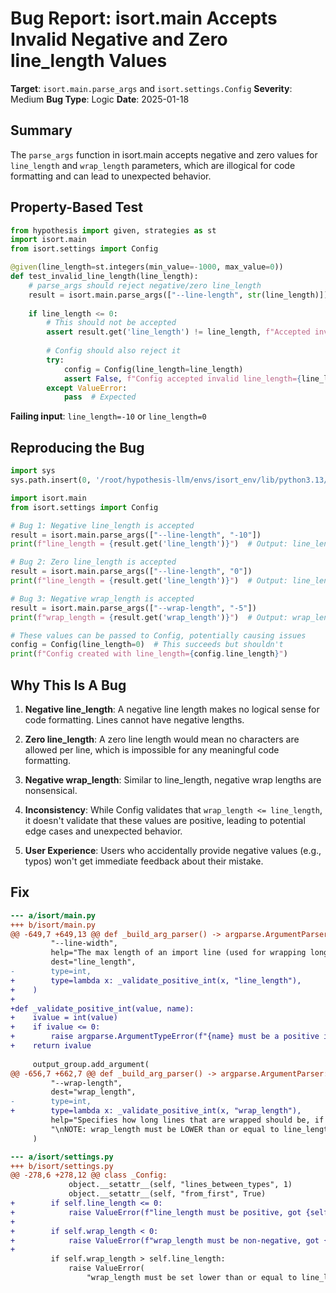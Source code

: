 # Bug Report: isort.main Accepts Invalid Negative and Zero line_length Values

**Target**: `isort.main.parse_args` and `isort.settings.Config`
**Severity**: Medium
**Bug Type**: Logic
**Date**: 2025-01-18

## Summary

The `parse_args` function in isort.main accepts negative and zero values for `line_length` and `wrap_length` parameters, which are illogical for code formatting and can lead to unexpected behavior.

## Property-Based Test

```python
from hypothesis import given, strategies as st
import isort.main
from isort.settings import Config

@given(line_length=st.integers(min_value=-1000, max_value=0))
def test_invalid_line_length(line_length):
    # parse_args should reject negative/zero line_length
    result = isort.main.parse_args(["--line-length", str(line_length)])
    
    if line_length <= 0:
        # This should not be accepted
        assert result.get('line_length') != line_length, f"Accepted invalid line_length={line_length}"
        
        # Config should also reject it
        try:
            config = Config(line_length=line_length)
            assert False, f"Config accepted invalid line_length={line_length}"
        except ValueError:
            pass  # Expected
```

**Failing input**: `line_length=-10` or `line_length=0`

## Reproducing the Bug

```python
import sys
sys.path.insert(0, '/root/hypothesis-llm/envs/isort_env/lib/python3.13/site-packages')

import isort.main
from isort.settings import Config

# Bug 1: Negative line_length is accepted
result = isort.main.parse_args(["--line-length", "-10"])
print(f"line_length = {result.get('line_length')}")  # Output: line_length = -10

# Bug 2: Zero line_length is accepted
result = isort.main.parse_args(["--line-length", "0"])
print(f"line_length = {result.get('line_length')}")  # Output: line_length = 0

# Bug 3: Negative wrap_length is accepted
result = isort.main.parse_args(["--wrap-length", "-5"])
print(f"wrap_length = {result.get('wrap_length')}")  # Output: wrap_length = -5

# These values can be passed to Config, potentially causing issues
config = Config(line_length=0)  # This succeeds but shouldn't
print(f"Config created with line_length={config.line_length}")
```

## Why This Is A Bug

1. **Negative line_length**: A negative line length makes no logical sense for code formatting. Lines cannot have negative lengths.

2. **Zero line_length**: A zero line length would mean no characters are allowed per line, which is impossible for any meaningful code formatting.

3. **Negative wrap_length**: Similar to line_length, negative wrap lengths are nonsensical.

4. **Inconsistency**: While Config validates that `wrap_length <= line_length`, it doesn't validate that these values are positive, leading to potential edge cases and unexpected behavior.

5. **User Experience**: Users who accidentally provide negative values (e.g., typos) won't get immediate feedback about their mistake.

## Fix

```diff
--- a/isort/main.py
+++ b/isort/main.py
@@ -649,7 +649,13 @@ def _build_arg_parser() -> argparse.ArgumentParser:
         "--line-width",
         help="The max length of an import line (used for wrapping long imports).",
         dest="line_length",
-        type=int,
+        type=lambda x: _validate_positive_int(x, "line_length"),
+    )
+
+def _validate_positive_int(value, name):
+    ivalue = int(value)
+    if ivalue <= 0:
+        raise argparse.ArgumentTypeError(f"{name} must be a positive integer, got {ivalue}")
+    return ivalue
     
     output_group.add_argument(
@@ -656,7 +662,7 @@ def _build_arg_parser() -> argparse.ArgumentParser:
         "--wrap-length",
         dest="wrap_length",
-        type=int,
+        type=lambda x: _validate_positive_int(x, "wrap_length"),
         help="Specifies how long lines that are wrapped should be, if not set line_length is used."
         "\nNOTE: wrap_length must be LOWER than or equal to line_length.",
     )

--- a/isort/settings.py
+++ b/isort/settings.py
@@ -278,6 +278,12 @@ class _Config:
             object.__setattr__(self, "lines_between_types", 1)
             object.__setattr__(self, "from_first", True)
+        if self.line_length <= 0:
+            raise ValueError(f"line_length must be positive, got {self.line_length}")
+            
+        if self.wrap_length < 0:
+            raise ValueError(f"wrap_length must be non-negative, got {self.wrap_length}")
+            
         if self.wrap_length > self.line_length:
             raise ValueError(
                 "wrap_length must be set lower than or equal to line_length: "
```